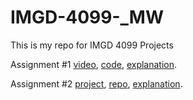 # IMGD-4099-_MW
This is my repo for IMGD 4099 Projects

Assignment #1 [video](https://youtu.be/gIdV1atpJQ0), [code](https://github.com/BlakeQuin33/IMGD-4099-_MW/blob/main/codeA1), [explanation](https://docs.google.com/document/d/1If8bPcuACKhsswEoILwy65SIyFaySQxHg5ODnWZZq_g/edit?usp=sharing).

Assignment #2 [project](https://foremost-seasoned-log.glitch.me/), [repo](https://glitch.com/edit/#!/foremost-seasoned-log), [explanation](https://docs.google.com/document/d/1N_F309hXyAULmiQFH_C7c7l2EFxKBAxkU7cesFnN54I/edit?usp=sharing).
